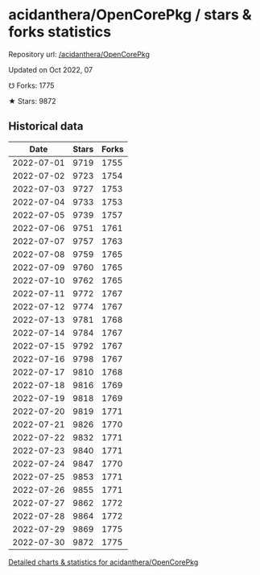 # acidanthera/OpenCorePkg / stars & forks statistics

Repository url: [/acidanthera/OpenCorePkg](https://github.com/acidanthera/OpenCorePkg)

Updated on Oct 2022, 07

☋ Forks: 1775

★ Stars: 9872

## Historical data
| Date | Stars | Forks |
|------|-------|-------|
| 2022-07-01 | 9719 | 1755 | 
| 2022-07-02 | 9723 | 1754 | 
| 2022-07-03 | 9727 | 1753 | 
| 2022-07-04 | 9733 | 1753 | 
| 2022-07-05 | 9739 | 1757 | 
| 2022-07-06 | 9751 | 1761 | 
| 2022-07-07 | 9757 | 1763 | 
| 2022-07-08 | 9759 | 1765 | 
| 2022-07-09 | 9760 | 1765 | 
| 2022-07-10 | 9762 | 1765 | 
| 2022-07-11 | 9772 | 1767 | 
| 2022-07-12 | 9774 | 1767 | 
| 2022-07-13 | 9781 | 1768 | 
| 2022-07-14 | 9784 | 1767 | 
| 2022-07-15 | 9792 | 1767 | 
| 2022-07-16 | 9798 | 1767 | 
| 2022-07-17 | 9810 | 1768 | 
| 2022-07-18 | 9816 | 1769 | 
| 2022-07-19 | 9818 | 1769 | 
| 2022-07-20 | 9819 | 1771 | 
| 2022-07-21 | 9826 | 1770 | 
| 2022-07-22 | 9832 | 1771 | 
| 2022-07-23 | 9840 | 1771 | 
| 2022-07-24 | 9847 | 1770 | 
| 2022-07-25 | 9853 | 1771 | 
| 2022-07-26 | 9855 | 1771 | 
| 2022-07-27 | 9862 | 1772 | 
| 2022-07-28 | 9864 | 1772 | 
| 2022-07-29 | 9869 | 1775 | 
| 2022-07-30 | 9872 | 1775 | 


[Detailed charts & statistics for acidanthera/OpenCorePkg](https://reviewgithub.com/rep/acidanthera/OpenCorePkg)
